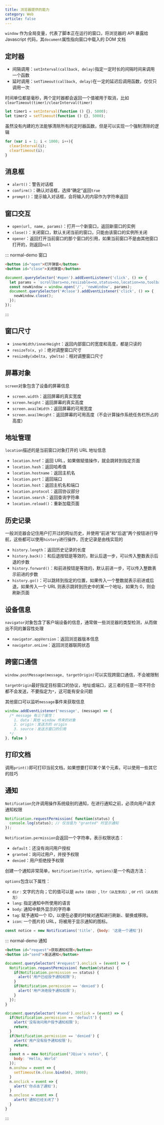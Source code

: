 ```yaml
---
title: 浏览器提供的能力
category: Web
article: false
---
```


`window` 作为全局变量，代表了脚本正在运行的窗口，将浏览器的 API 暴露给 Javascript 代码，其`document`属性指向窗口中载入的 DOM 文档

## 定时器

+ 间隔调用：`setInterval(callback, delay)`指定一定时长的间隔时间来调用一个函数
+ 延时调用：`setTimeout(callback, delay)`在一定的延迟后调用函数，仅仅只调用一次

时间单位都是毫秒，两个定时器都会返回一个值被用于取消，比如`clearTimeout(timer)/clearInterval(timer)`

```js
let timer1 = setInterval(function () {}, 5000);
let timer2 = setTimeout(function () {}, 5000);
```

虽然没有内建的方法能够清除所有的定时器函数，但是可以实现一个强制清除的逻辑

```js
for (var i = 1; i < 1000; i++){
  clearInterval(i);
  clearTimeout(i);
}
```

## 消息框

+ `alert()`：警告对话框
+ `confirm()`：确认对话框，选择“确定”返回`true`
+ `prompt()`：提示输入对话框，会将输入的内容作为字符串返回

## 窗口交互

+ `open(url, name, params)`：打开一个新窗口，返回新窗口的实例
+ `close()`：关闭窗口，默认关闭当前的窗口，只能由该窗口的实例所关闭
+ `opener`：返回打开当前窗口的那个窗口的引用，如果当前窗口不是由其他窗口打开的，则返回`null`

::: normal-demo 窗口

```html
<button id="open">打开弹窗</button>
<button id="close">关闭弹窗</button>
```

```js
document.querySelector('#open').addEventListener('click', () => {
  let params = `scrollbars=no,resizable=no,status=no,location=no,toolbar=nomenubar=no,width=0,height=0,left=-1000,top=-1000`;
  const newWindow = window.open('/', 'newWindow', params);
  document.querySelector('#close').addEventListener('click', () => {
    newWindow.close();
  });
});
```

:::

## 窗口尺寸

+ `innerWidth/innerHeight`：返回内部窗口的宽度和高度，都是只读的
+ `resizeTo(x, y)`：绝对调整窗口尺寸
+ `resizeBy(xDelta, yDelta)`：相对调整窗口尺寸

## 屏幕对象

`screen`对象包含了设备的屏幕信息

+ `screen.width`：返回屏幕的真实宽度
+ `screen.height`：返回屏幕的真实高度
+ `screen.availWidth`：返回屏幕的可用宽度
+ `screen.availHeight`：返回屏幕的可用高度（不会计算操作系统任务栏所占的高度）

## 地址管理

`location`描述的是当前窗口对象打开的 URL 地址信息

+ `location.href`：返回 URL，如果做赋值操作，就会跳转到指定页面
+ `location.hash`：返回哈希值
+ `location.hostname`：返回主机名
+ `location.port`：返回端口
+ `location.host`：返回主机名和端口
+ `location.protocol`：返回协议部分
+ `location.search`：返回查询字符串
+ `location.reload()`：重新加载页面

## 历史记录

一般浏览器会记住用户打开过的网址历史，并使用“前进”和“后退”两个按钮进行导航，这些都可以使用`history`进行操作，历史记录是由栈实现的

+ `history.length`：返回历史记录的长度
+ `history.back()`：和后退按钮是等效的，默认后退一步，可以传入整数表示后退的步数
+ `history.forward()`：和前进按钮是等效的，默认前进一步，可以传入整数表示前进的步数
+ `history.go()`：可以跳转到指定的位置，如果传入一个整数就表示前进或后退，如果传入一个 URL 则表示跳转到历史中的某一个地址，如果为 0，则会刷新页面

## 设备信息

`navigator`对象包含了客户端设备的信息，通常做一些浏览器的类型检测，从而做出不同的兼容性处理

+ `navigator.appVersion`：返回浏览器版本信息
+ `navigator.onLine`：返回浏览器联网状态

## 跨窗口通信

`window.postMessage(message, targetOrigin)`可以实现跨窗口通信，不会被限制

`targetOrigin`最好指定目标窗口的协议，地址或端口，这三者的任意一项不符合都不会发送，不要指定为`*`，这可能有安全问题

其他窗口可以监听`message`事件来获取信息

```js
window.addEventListener('message', (message) => {
  /* message 有三个属性：
    1. data：其他 window 传来的对象
    2. origin：发送方的 origin 
    3. source：发送方窗口的引用
  */
}, false )
```

## 打印文档

调用`print()`即可打印当前文档，如果想要打印某个某个元素，可以使用一些其它的技巧

## 通知

`Notification`允许调用操作系统级别的通知，在进行通知之前，必须向用户请求通知权限

```js
Notification.requestPermission( function(status) {
  console.log(status); // 仅当值为 "granted" 时显示通知
});
```

`Notification.permission`会返回一个字符串，表示权限状态：

+ `default`：还没有询问用户授权
+ `granted`：询问过用户，并授予权限
+ `denied`：用户拒绝授予权限

创建一个通知非常简单，`Notification(title, options)`是一个构造方法：

`options`包含以下属性：

+ `dir` : 文字的方向；它的值可以是 `auto（自动）`, `ltr（从左到右）`, or `rtl（从右到左）`
+ `lang`: 指定通知中所使用的语言
+ `body`: 通知中额外显示的字符串
+ `tag`: 赋予通知一个 ID，以便在必要的时候对通知进行刷新、替换或移除。
+ `icon`: 一个图片的 URL，将被用于显示通知的图标。

```js
const notice = new Notifications('title', {body: '这是一个通知'})
```

::: normal-demo 通知

```html
<button id="request">获取通知权限</button>
<button id="send">发送通知</button>
```

```js
document.querySelector('#request').onclick = (event) => {
  Notification.requestPermission( function(status) {
    if(Notification.permission == status) {
      alert('用户已经授予通知权限');
    }
    if(Notification.permission == 'denied') {
      alert('用户决绝授予通知权限');
    }
  });
}

document.querySelector('#send').onclick = (event) => {
  if(Notification.permission == 'default') {
    alert('没有询问用户授予通知权限');
    return;
  }
  if(Notification.permission == 'denied') {
    alert('用户没有授予通知权限');
    return;
  }
  const n = new Notification("JQiue's notes", {
    body: 'Hello, World'
  });
  n.onshow = event => {
    setTimeout(n.close.bind(n), 3000);
  }
  n.onclick = event => {
    alert('你点击了通知');
  }
  n.onclose = event => {
    alert('通知已经关闭了')
  }
}
```

:::

